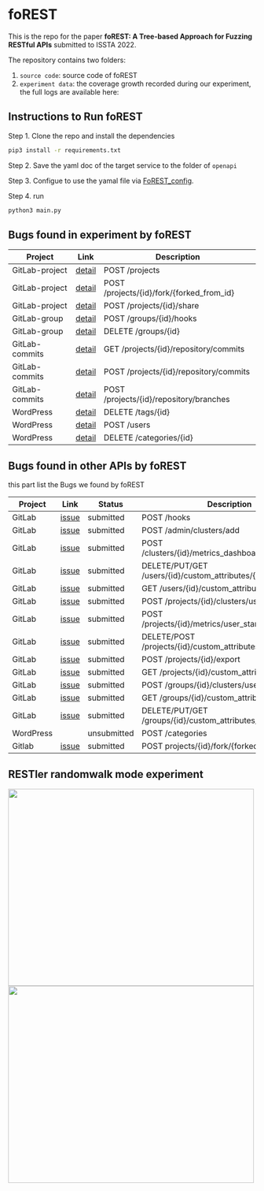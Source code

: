 # foREST

This is the repo for the paper **foREST: A Tree-based Approach for Fuzzing RESTful APIs** submitted to ISSTA 2022.

The repository contains two folders:
1. `source code`: source code of foREST
2. `experiment data`: the coverage growth recorded during our experiment, the full logs are available here: 


## Instructions to Run foREST 

Step 1. Clone the repo and install the dependencies
```bash
pip3 install -r requirements.txt
```

Step 2. Save the yaml doc of the target service to the folder of `openapi`

Step 3. Configue to use the yamal file via [FoREST_config](https://github.com/jiaxian-lin/foREST-experiment-data/blob/main/code/foREST/FoREST_config.conf).

Step 4. run
```bash
python3 main.py
```

## Bugs found in experiment by foREST

| Project | Link | Description|
| --------- | ---------| -------- |
| GitLab-project | [detail](https://github.com/jiaxian-lin/foREST-experiment-data#forest-1) | POST /projects|
| GitLab-project | [detail](https://github.com/jiaxian-lin/foREST-experiment-data#forest-1) | POST /projects/{id}/fork/{forked_from_id}|
| GitLab-project | [detail](https://github.com/jiaxian-lin/foREST-experiment-data#forest-1)| POST /projects/{id}/share |
| GitLab-group | [detail](https://github.com/jiaxian-lin/foREST-experiment-data/edit/main/README.md#gitlab-group) | POST /groups/{id}/hooks |
| GitLab-group | [detail](https://github.com/jiaxian-lin/foREST-experiment-data/edit/main/README.md#gitlab-group) | DELETE /groups/{id} |
| GitLab-commits | [detail](https://github.com/jiaxian-lin/foREST-experiment-data/edit/main/README.md#gitlab-commits) | GET /projects/{id}/repository/commits |
| GitLab-commits | [detail](https://github.com/jiaxian-lin/foREST-experiment-data/edit/main/README.md#gitlab-commits) | POST /projects/{id}/repository/commits|
| GitLab-commits | [detail](https://github.com/jiaxian-lin/foREST-experiment-data/edit/main/README.md#gitlab-commits) | POST /projects/{id}/repository/branches|
| WordPress | [detail](https://github.com/jiaxian-lin/foREST-experiment-data/edit/main/README.md#wordpress) | DELETE /tags/{id} |
| WordPress | [detail](https://github.com/jiaxian-lin/foREST-experiment-data/edit/main/README.md#wordpress) | POST /users |
| WordPress | [detail](https://github.com/jiaxian-lin/foREST-experiment-data/edit/main/README.md#wordpress) | DELETE /categories/{id} |

## Bugs found in other APIs by foREST

this part list the Bugs we found by foREST 

| Project | Link | Status | Description |
|---------|---------|---------|---------|
| GitLab | [issue](https://gitlab.com/gitlab-org/gitlab/-/issues/334606) | submitted | POST  /hooks |
| GitLab | [issue](https://gitlab.com/gitlab-org/gitlab/-/issues/346121) | submitted | POST  /admin/clusters/add |
| GitLab | [issue](https://gitlab.com/gitlab-org/gitlab/-/issues/334610) | submitted | POST  /clusters/{id}/metrics_dashboard/annotations/ |
| GitLab | [issue](https://gitlab.com/gitlab-org/gitlab/-/issues/335276) | submitted | DELETE/PUT/GET  /users/{id}/custom_attributes/{key} |
| GitLab | [issue](https://gitlab.com/gitlab-org/gitlab/-/issues/335276) | submitted | GET  /users/{id}/custom_attributes |
| GitLab | [issue](https://gitlab.com/gitlab-org/gitlab/-/issues/334610) | submitted | POST  /projects/{id}/clusters/user |
| GitLab | [issue](https://gitlab.com/gitlab-org/gitlab/-/issues/334606) | submitted | POST  /projects/{id}/metrics/user_starred_dashboards |
| GitLab | [issue](https://gitlab.com/gitlab-org/gitlab/-/issues/335276) | submitted | DELETE/POST  /projects/{id}/custom_attributes/{key} |
| GitLab | [issue](https://gitlab.com/gitlab-org/gitlab/-/issues/334610) | submitted | POST  /projects/{id}/export | 
| GitLab | [issue](https://gitlab.com/gitlab-org/gitlab/-/issues/335276) | submitted | GET  /projects/{id}/custom_attributes |
| GitLab | [issue](https://gitlab.com/gitlab-org/gitlab/-/issues/334610) | submitted | POST  /groups/{id}/clusters/user |
| GitLab | [issue](https://gitlab.com/gitlab-org/gitlab/-/issues/335276) | submitted | GET /groups/{id}/custom_attributes |
| GitLab | [issue](https://gitlab.com/gitlab-org/gitlab/-/issues/335276) | submitted | DELETE/PUT/GET  /groups/{id}/custom_attributes/{key} |
| WordPress |  | unsubmitted | POST  /categories |
| Gitlab | [issue](https://gitlab.com/gitlab-org/gitlab/-/issues/346563) | submitted | POST projects/{id}/fork/{forked_from_id} |


## RESTler randomwalk mode experiment
<img src="https://user-images.githubusercontent.com/71680354/160048141-4fb2b6af-d44d-4ff0-b6c7-c597d41778c0.png" width = "500" height = "400" align=center />
<img src="https://user-images.githubusercontent.com/71680354/160048216-5b284ba1-e2f8-4dec-b7da-dd1c9a5db918.png" width = "500" height = "400" align=center />

